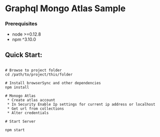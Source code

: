 # Graphql Mongo Atlas Sample

### Prerequisites
* node >=0.12.8
* npm ^3.10.0

## Quick Start:

```shell

# Browse to project folder
cd /path/to/project/this/folder

# Install browserSync and other dependencies
npm install

# Monogo Atlas
 * Create atlas account
 * In Security Enable Ip settings for current ip address or localhost
 * Get url from collections
 * Alter credentials
 
# Start Server

npm start

```
